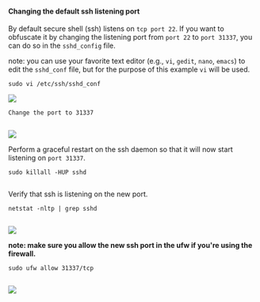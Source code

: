 #### Changing the default ssh listening port ####

By default secure shell (ssh) listens on `tcp port 22`. If you want to obfuscate it by changing the listening port from `port 22` to `port 31337`, you can do so in the `sshd_config` file.

note: you can use your favorite text editor (e.g., `vi`, `gedit`, `nano`, `emacs`) to edit the `sshd_conf` file, but for the purpose of this example `vi` will be used.


```
sudo vi /etc/ssh/sshd_conf
```

<img src='http://i1165.photobucket.com/albums/q581/labrams132/ScreenShot2012-04-07at105424PM.png'>

<pre><code>Change the port to 31337<br>
</code></pre>

<img src='http://i1165.photobucket.com/albums/q581/labrams132/ScreenShot2012-04-07at104048PM.png'>

Perform a graceful restart on the ssh daemon so that it will now start listening on `port 31337`.<br>
<pre><code>sudo killall -HUP sshd <br>
</code></pre>

Verify that ssh is listening on the new port.<br>
<pre><code>netstat -nltp | grep sshd<br>
</code></pre>

<img src='http://i1165.photobucket.com/albums/q581/labrams132/ScreenShot2012-04-07at105303PM.png'>


<b>note:  make sure you allow the new ssh port in the ufw if you're using the firewall.</b>

<pre><code>sudo ufw allow 31337/tcp<br>
</code></pre>

<img src='http://i1165.photobucket.com/albums/q581/labrams132/ScreenShot2012-04-07at103846PM.png'>